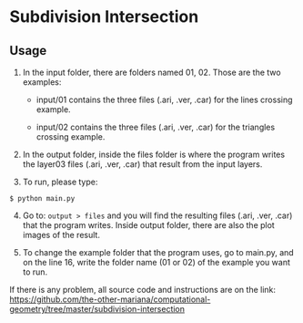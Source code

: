 # Subdivision Intersection

## Usage

1. In the input folder, there are folders named 01, 02. Those are the two examples: 	
	
	- input/01 contains the three files (.ari, .ver, .car) for the lines crossing example.
	
	- input/02 contains the three files (.ari, .ver, .car) for the triangles crossing example.

2. In the output folder, inside the files folder is where the program writes the layer03 files (.ari, .ver, .car) that result from the input layers.

3. To run, please type: 

```
$ python main.py
```

4. Go to: `output > files` and you will find the resulting files (.ari, .ver, .car) that the program writes. Inside output folder, there are also the plot images of the result.

5. To change the example folder that the program uses, go to main.py, and on the line 16, write the folder name (01 or 02) of the example you want to run.

If there is any problem, all source code and instructions are on the link: https://github.com/the-other-mariana/computational-geometry/tree/master/subdivision-intersection